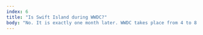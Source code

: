 ```yaml
---
index: 6
title: "Is Swift Island during WWDC?"
body: "No. It is exactly one month later. WWDC takes place from 4 to 8 <i>June</i>, while Swift Island is the 4th and 5th of <i>July</i>. You will have a month to rest, catch up, and look forward to a great time on The Netherland's most beautiful island."
---
```

